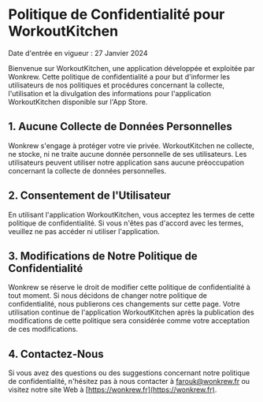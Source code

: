 # Politique de Confidentialité pour WorkoutKitchen

Date d'entrée en vigueur : 27 Janvier 2024

Bienvenue sur WorkoutKitchen, une application développée et exploitée par Wonkrew. Cette politique de confidentialité a pour but d'informer les utilisateurs de nos politiques et procédures concernant la collecte, l'utilisation et la divulgation des informations pour l'application WorkoutKitchen disponible sur l'App Store.

## 1. Aucune Collecte de Données Personnelles

Wonkrew s'engage à protéger votre vie privée. WorkoutKitchen ne collecte, ne stocke, ni ne traite aucune donnée personnelle de ses utilisateurs. Les utilisateurs peuvent utiliser notre application sans aucune préoccupation concernant la collecte de données personnelles.

## 2. Consentement de l'Utilisateur

En utilisant l'application WorkoutKitchen, vous acceptez les termes de cette politique de confidentialité. Si vous n'êtes pas d'accord avec les termes, veuillez ne pas accéder ni utiliser l'application.

## 3. Modifications de Notre Politique de Confidentialité

Wonkrew se réserve le droit de modifier cette politique de confidentialité à tout moment. Si nous décidons de changer notre politique de confidentialité, nous publierons ces changements sur cette page. Votre utilisation continue de l'application WorkoutKitchen après la publication des modifications de cette politique sera considérée comme votre acceptation de ces modifications.

## 4. Contactez-Nous

Si vous avez des questions ou des suggestions concernant notre politique de confidentialité, n'hésitez pas à nous contacter à [farouk@wonkrew.fr](mailto:farouk@wonkrew.fr) ou visitez notre site Web à [https://wonkrew.fr](https://wonkrew.fr).
